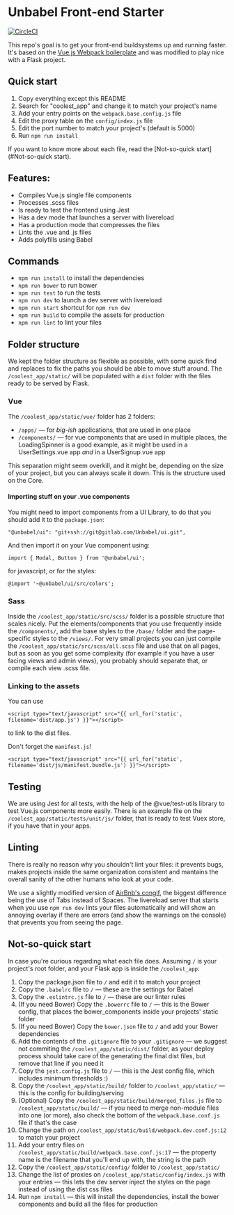 # Unbabel Front-end Starter

[![CircleCI](https://circleci.com/gh/Unbabel/frontend-starter/tree/master.svg?style=svg&circle-token=97edd512a945d1412a5a0ff0ba51de509bd837db)](https://circleci.com/gh/Unbabel/frontend-starter/tree/master)

This repo's goal is to get your front-end buildsystems up and running faster. It's based on the [Vue.js Webpack boilerplate](https://github.com/vuejs-templates/webpack) and was modified to play nice with a Flask project.

## Quick start
1. Copy everything except this README
2. Search for "coolest_app" and change it to match your project's name
3. Add your entry points on the `webpack.base.config.js` file
4. Edit the proxy table on the `config/index.js` file
5. Edit the port number to match your project's (default is 5000)
6. Run `npm run install`

If you want to know more about each file, read the [Not-so-quick start](#Not-so-quick start).

## Features:
- Compiles Vue.js single file components
- Processes .scss files
- Is ready to test the frontend using Jest
- Has a dev mode that launches a server with livereload
- Has a production mode that compresses the files
- Lints the .vue and .js files
- Adds polyfills using Babel

## Commands
- `npm run install` to install the dependencies
- `npm run bower` to run bower
- `npm run test` to run the tests
- `npm run dev` to launch a dev server with livereload
- `npm run start` shortcut for `npm run dev`
- `npm run build` to compile the assets for production
- `npm run lint` to lint your files

## Folder structure
We kept the folder structure as flexible as possible, with some quick find and replaces to fix the paths you should be able to move stuff around.
The `/coolest_app/static/` will be populated with a `dist` folder with the files ready to be served by Flask.

### Vue
The `/coolest_app/static/vue/` folder has 2 folders:
- `/apps/` — for _big-ish_ applications, that are used in one place
- `/components/` — for vue components that are used in multiple places, the LoadingSpinner is a good example, as it might be used in a UserSettings.vue app _and_ in a UserSignup.vue app

This separation might seem overkill, and it might be, depending on the size of your project, but you can always scale it down. This is the structure used on the Core.


#### Importing stuff on your .vue components
You might need to import components from a UI Library, to do that you should add it to the `package.json`:
```
"@unbabel/ui": "git+ssh://git@gitlab.com/Unbabel/ui.git",
```

And then import it on your Vue component using:
```
import { Modal, Button } from '@unbabel/ui';
```
for javascript, or for the styles:
```
@import '~@unbabel/ui/src/colors';
```


### Sass
Inside the `/coolest_app/static/src/scss/` folder is a possible structure that scales nicely. Put the elements/components that you use frequently inside the `/components/`, add the base styles to the `/base/` folder and the page-specific styles to the `/views/`.
For very small projects you can just compile the `/coolest_app/static/src/scss/all.scss` file and use that on all pages, but as soon as you get some complexity (for example if you have a user facing views and admin views), you probably should separate that, or compile each view .scss file.


### Linking to the assets
You can use
```
<script type="text/javascript" src="{{ url_for('static', filename='dist/app.js') }}"></script>
```
to link to the dist files.

Don't forget the `manifest.js`!
```
<script type="text/javascript" src="{{ url_for('static', filename='dist/js/manifest.bundle.js') }}"></script>
```

## Testing
We are using Jest for all tests, with the help of the @vue/test-utils library to test Vue.js components more easily. There is an example file on the `/coolest_app/static/tests/unit/js/` folder, that is ready to test Vuex store, if you have that in your apps.

## Linting
There is really no reason why you shouldn't lint your files: it prevents bugs, makes projects inside the same organization consistent and mantains the overall sanity of the other humans who look at your code.

We use a slightly modified version of [AirBnb's congif](https://www.npmjs.com/package/eslint-config-airbnb-base), the biggest difference being the use of Tabs instead of Spaces. The livereload server that starts when you use `npm run dev` lints your files automatically and will show an annoying overlay if there are errors (and show the warnings on the console) that prevents you from seeing the page.

## Not-so-quick start
In case you're curious regarding what each file does. Assuming `/` is your project's root folder, and your Flask app is inside the `/coolest_app`:

1. Copy the package.json file to `/` and edit it to match your project
2. Copy the `.babelrc` file to `/` — these are the settings for Babel
3. Copy the `.eslintrc.js` file to `/` — these are our linter rules
4. (If you need Bower) Copy the `.bowerrc` file to `/` — this is the Bower config, that places the bower_components inside your projects' static folder
5. (If you need Bower) Copy the `bower.json` file to `/` and add your Bower dependencies
6. Add the contents of the `.gitignore` file to your `.gitignore` — we suggest not commiting the `/coolest_app/static/dist/` folder, as your deploy process should take care of the generating the final dist files, but remove that line if you need it
7. Copy the `jest.config.js` file to `/` — this is the Jest config file, which includes minimum thresholds :)
8. Copy the `/coolest_app/static/build/` folder to `/coolest_app/static/` — this is the config for building/serving
9. (Optional) Copy the `/coolest_app/static/build/merged_files.js` file to `/coolest_app/static/build/` — if you need to merge non-module files into one (or more), also check the bottom of the `webpack.base.conf.js` file if that's the case
10. Change the path on `/coolest_app/static/build/webpack.dev.conf.js:12` to match your project
11. Add your entry files on `/coolest_app/static/build/webpack.base.conf.js:17` — the property name is the filename that you'll end up with, the string is the path
12. Copy the `/coolest_app/static/config/` folder to `/coolest_app/static/`
13. Change the list of proxies on `/coolest_app/static/config/index.js` with your entries — this lets the dev server inject the styles on the page instead of using the dist css files
14. Run `npm install` — this will install the dependencies, install the bower components and build all the files for production
